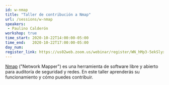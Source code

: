 ```yaml
---
id: w-nmap
title: "Taller de contribución a Nmap"
url: /sessions/w-nmap
speakers:
 - Paulino Calderón
workshop: true
time_start: 2020-10-22T14:00:00-05:00
time_end:   2020-10-22T17:00:00-05:00
day_num: 
register_link: https://us02web.zoom.us/webinar/register/WN_hMp3-5ekSlyx8dhGYikxXw
---
```


[Nmap](https://nmap.org) ("Network Mapper") es una herramienta de software libre y abierto para auditoría de seguridad y redes. En este taller aprenderás su funcionamiento y cómo puedes contribuir.
